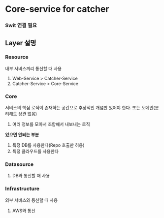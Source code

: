 # Core-service for catcher
### Swit 연결 필요

## Layer 설명
### Resource
내부 서비스끼리 통신할 때 사용

1. Web-Service > Catcher-Service
2. Catcher-Service > Core-Service

### Core
서비스의 핵심 로직이 존재하는 공간으로 추상적인 개념만 있어야 한다. 또는 도메인(분리해도 상관 없음)
1. 여러 정보를 모아서 조합해서 내보내는 로직

**있으면 안되는 부분**
1. 특정 DB를 사용한다(Repo 호출만 허용)
2. 특정 클라우드를 사용한다

### Datasource
1. DB와 통신할 때 사용

### Infrastructure
외부 서비스와 통신할 때 사용
1. AWS와 통신
